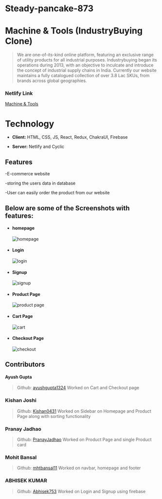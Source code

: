 # Steady-pancake-873 


# Machine & Tools (IndustryBuying Clone)

> We are one-of-its-kind online platform, featuring an exclusive range of utility products for all industrial purposes. Industrybuying began its operations during 2013, with an objective to inculcate and introduce the concept of industrial supply chains in India. Currently our website maintains a fully catalogued collection of over 3.8 Lac SKUs, from brands across global geographies.
### Netlify Link
[Machine & Tools](https://machine-and-tools.netlify.app/)

# Technology


- **Client:** HTML, CSS, JS, React, Redux, ChakraUI, Firebase

- **Server:** Netlify and Cyclic

## Features

-E-commerce website

-storing the users data in database

-User can easily order the product from our website

## Below are some of the Screenshots with features:
<ul>
    <li>
     <div>
         <h4>homepage</h4>
         <img src="[https://drive.google.com/file/d/1yBuyXbfS64SjVab88JLHbWmjA4BNAPuI/view?usp=sharing](https://i.postimg.cc/4ykjsJts/Screenshot-20230123-115844.png)" alt=" homepage"/>
     </div>
    </li>
    <li>
     <div>
         <h4>Login </h4>
         <img src="https://drive.google.com/file/d/1W6R2-XFatHPAdWa4KXnHdPrQlveMtBIl/view?usp=sharing" alt="login"/>
     </div>
    </li> 
    <li>
     <div>
         <h4>Signup</h4>
         <img src="https://drive.google.com/file/d/1wpSxBYesCbxNHxDQEnE8NSHrTEhetDsU/view?usp=sharing" alt="signup"/>
     </div>
    </li> 
    <li>
     <div>
         <h4>Product Page</h4>
         <img src="https://drive.google.com/file/d/1-ZVLFglQDjnKjKFQUcQZBQXd1dAv9roV/view?usp=sharing" alt="product page"/>
     </div>
    </li> 
    <li>
     <div>
         <h4>Cart Page</h4>
         <img src="https://drive.google.com/file/d/1hMh9AfdC65w4eKbdvEfw8q0BUrMD3AvQ/view?usp=sharing" alt="cart"/>
     </div>
    </li> 
    <li>
     <div>
         <h4>Checkout Page</h4>
         <img src="https://drive.google.com/file/d/1DcIyKApUZgm6KsnPYuKCxqskIzBY5uxq/view?usp=sharing" alt="checkout"/>
     </div>
    </li> 

</ul>

## Contributors

#### Ayush Gupta
> Github: [ayushgupta1324](https://github.com/ayushgupta1324)
Worked on Cart and Checkout page

### Kishan Joshi
> Github: [Kishan0431](https://github.com/Kishan0431)
Worked on Sidebar on Homepage and Product Page along with sorting functionality

### Pranay Jadhao
> Github: [PranayJadhao](https://github.com/PranayJadhao)
Worked on Product Page and single Product card

### Mohit Bansal
> Github: [mhtbansal11](https://github.com/mhtbansal11)
Worked on navbar, homepage and footer

### ABHISEK KUMAR
> Github: [Abhisek753](https://github.com/Abhisek753)
Worked on Login and Signup using firebase

